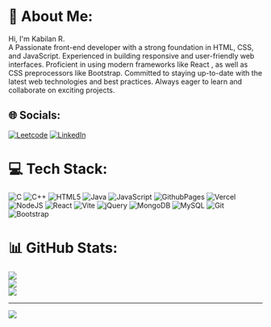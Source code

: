 # 💫 About Me:
Hi, I'm Kabilan R.<br>A Passionate front-end developer with a strong foundation in HTML, CSS, and JavaScript. Experienced in building responsive and user-friendly web interfaces. Proficient in using modern frameworks like React , as well as CSS preprocessors like Bootstrap. Committed to staying up-to-date with the latest web technologies and best practices. Always eager to learn and collaborate on exciting projects.


## 🌐 Socials:
[![Leetcode](https://img.shields.io/badge/leetcode-%23E4405F.svg?logo=Leetcode&logoColor=white)](https://www.leetcode.com/kabil6636) [![LinkedIn](https://img.shields.io/badge/LinkedIn-%230077B5.svg?logo=linkedin&logoColor=white)](https://linkedin.com/in/kabilan-r-350aa724b/) 

# 💻 Tech Stack:
![C](https://img.shields.io/badge/c-%2300599C.svg?style=for-the-badge&logo=c&logoColor=white) ![C++](https://img.shields.io/badge/c++-%2300599C.svg?style=for-the-badge&logo=c%2B%2B&logoColor=white) ![HTML5](https://img.shields.io/badge/html5-%23E34F26.svg?style=for-the-badge&logo=html5&logoColor=white) ![Java](https://img.shields.io/badge/java-%23ED8B00.svg?style=for-the-badge&logo=openjdk&logoColor=white) ![JavaScript](https://img.shields.io/badge/javascript-%23323330.svg?style=for-the-badge&logo=javascript&logoColor=%23F7DF1E) ![GithubPages](https://img.shields.io/badge/github%20pages-121013?style=for-the-badge&logo=github&logoColor=white) ![Vercel](https://img.shields.io/badge/vercel-%23000000.svg?style=for-the-badge&logo=vercel&logoColor=white) ![NodeJS](https://img.shields.io/badge/node.js-6DA55F?style=for-the-badge&logo=node.js&logoColor=white) ![React](https://img.shields.io/badge/react-%2320232a.svg?style=for-the-badge&logo=react&logoColor=%2361DAFB) ![Vite](https://img.shields.io/badge/vite-%23646CFF.svg?style=for-the-badge&logo=vite&logoColor=white) ![jQuery](https://img.shields.io/badge/jquery-%230769AD.svg?style=for-the-badge&logo=jquery&logoColor=white) ![MongoDB](https://img.shields.io/badge/MongoDB-%234ea94b.svg?style=for-the-badge&logo=mongodb&logoColor=white) ![MySQL](https://img.shields.io/badge/mysql-4479A1.svg?style=for-the-badge&logo=mysql&logoColor=white) ![Git](https://img.shields.io/badge/git-%23F05033.svg?style=for-the-badge&logo=git&logoColor=white) ![Bootstrap](https://img.shields.io/badge/bootstrap-%238511FA.svg?style=for-the-badge&logo=bootstrap&logoColor=white)
# 📊 GitHub Stats:
![](https://github-readme-stats.vercel.app/api?username=KABILAN-2911&theme=blue-green&hide_border=false&include_all_commits=false&count_private=false)<br/>
![](https://github-readme-streak-stats.herokuapp.com/?user=KABILAN-2911&theme=blue-green&hide_border=false)<br/>
![](https://github-readme-stats.vercel.app/api/top-langs/?username=KABILAN-2911&theme=blue-green&hide_border=false&include_all_commits=false&count_private=false&layout=compact)

---
[![](https://visitcount.itsvg.in/api?id=KABILAN-2911&icon=5&color=3)](https://visitcount.itsvg.in)

<!-- Proudly created with GPRM ( https://gprm.itsvg.in ) -->
